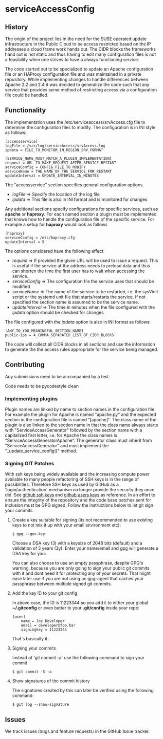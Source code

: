 # serviceAccessConfig


## History

The origin of the project lies in the need for the SUSE operated update
infrastructure in the Public Cloud to be access restricted based on the
IP addresses a cloud frame work hands out. The CIDR blocks the frameworks
hand out is not static and thus having to edit many configuration files
is not a feasibility when one strives to have a always functioning service.

The code started out to be specialized to update an Apache configuration
file or an HAProxy configuration file and was maintained in a private
repository. While implementing changes to handle differences between
Apache 2.2 and 2.4 it was decided to generalize the code such that any
service that provides some method of restricting access via a configuration
file could be handled.

## Functionality

The implementation uses the /etc/serviceaccess/srvAccess.cfg file to
determine the configuration files to modify. The configuration is
in INI style as follows:

```
[accessservice]
logFile = /var/log/serviceAccess/srvAccess.log
ipdata = FILE_TO_MONITOR_IN_REGION_SRV_FORMAT

[SERVICE_NAME_MUST_MATCH_A_PLUGIN_IMPLEMENTATION]
request = URL_TO_MAKE_REQUEST_AFTER_SERVICE_RESTART
serviceConfig = CONFIG_FILE_TO_MODIFY
serviceName = THE_NAME_OF_THE_SERVICE_FOR_RESTART
updateInterval = UPDATE_INTERVAL_IN_MINUTES
```
The "accessservice" section specifies general configuration options.

* *logFile* => Specify the location of the log file
* *ipdata* => This file is also in INI format and is monitored for changes

Any additional sections specify configurations for specific services, such
as **apache** or **haproxy**. For each named section a plugin must be
implemented that knows how to handle the configuration file of the specific
service. For example a setup for **haproxy** would look as follows

```
[haproxy]
serviceConfig = /etc/haproxy.cfg
updateInterval = 5
```

The options considered have the following effect:

* *request* => If provided the given URL will be used to issue a request. This
             is useful if the service at the address needs to preload data and
             thus can shorten the time the first user has to wait when
             accessing the service.
* *serviceConfig* => The configuration file the service uses that should be
                   modified
* *serviceName* => The name of the service to be restarted, i.e. the sysVinit
                 script or the systemd unit file that starts/restarts the
                 service. If not specified the section name is assumed to be
                 the service name.
* *updateInterval* => The time in minutes when the file configured with the
                    *ipdata* option should be checked for changes


The file configured with the *ipdata* option is also in INI format as
follows:

```
[ANY_TO_YOU_MEANINGFUL_SECTION_NAME]
public-ips = A_COMMA_SEPARATED_LIST_OF_CIDR_BLOCKS
```

The code will collect all CIDR blocks in all sections and use the information
to generate the the access rules appropriate for the service being managed.

## Contributing

Any submissions need to be accompanied by a test.

Code needs to be pycodestyle clean

### Implementing plugins

Plugin names are linked by name to section names in the configuration file.
For example the plugin for Apache is named "apache.py" and the expected
section in the configuration file is named "[apache]". The class name of the
plugin is also linked to the section name in that the class name always starts
with "ServiceAccessGenerator" followed by the section name with a capitalized
first letter, i.e. for Apache the class names is "ServiceAccessGeneratorApache".
The generator class must inherit from "ServiceAccessGenerator" and must
implement the "_update_service_config()" method.

### Signing GIT Patches

With ssh keys being widely available and the increasing compute power available
to many people refactoring of SSH keys is in the range of possibilities.
Therefore SSH keys as used by GitHub as a 'login/authentication' mechanism no
longer provide the security they once did. See
[github ssh keys](http://cryptosense.com/batch-gcding-github-ssh-keys) and
[github users keys](https://blog.benjojo.co.uk/post/auditing-github-users-keys)
as reference. In an effort to ensure the integrity of the repository and the
code base patches sent for inclusion must be GPG signed. Follow the
instructions below to let git sign your commits.

1. Create a key suitable for signing (its not recommended to use
   existing keys to not mix it up with your email environment etc):

   ```
   $ gpg --gen-key
   ```

   Choose a DSA key (3) with a keysize of 2048 bits (default) and
   a validation of 3 years (3y). Enter your name/email and gpg
   will generate a DSA key for you:

   You can also choose to use an empty passphrase, despite GPG's warning,
   because you are only going to sign your public git commits with it and
   dont need it for protecting any of your secrets. That might ease later
   use if you are not using an gpg-agent that caches your passphrase between
   multiple signed git commits.

2. Add the key ID to your git config

   In above case, the ID is 11223344 so you add it to either your global
   __~/.gitconfig__ or even better to your __.git/config__ inside your
   repo:

   ```
   [user]
       name = Joe Developer
       email = developer@foo.bar
       signingkey = 11223344
   ```

   That's basically it.

3. Signing your commits

   Instead of 'git commit -a' use the following command to sign your commit

   ```
   $ git commit -S -a
   ```

4. Show signatures of the commit history

   The signatures created by this can later be verified using the following
   command:

   ```
   $ git log --show-signature
   ```

## Issues

We track issues (bugs and feature requests) in the GitHub Issue tracker.
